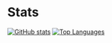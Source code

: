 # Stats

[![GitHub stats](https://github-readme-stats.vercel.app/api?username=philipphofmann)](https://github.com/philipphofmann/github-readme-stats)
[![Top Languages](https://github-readme-stats.vercel.app/api/top-langs/?username=philipphofmann)](https://github.com/philipphofmann/github-readme-stats)
